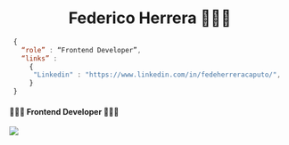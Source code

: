 <div align="center">
<h1>Federico Herrera 👨🏻‍💻
</div>

```js
 {
   “role” : “Frontend Developer”,
   “links” :
     {
      "Linkedin" : "https://www.linkedin.com/in/fedeherreracaputo/",
     }
 }

```

<h4>👨🏻‍💻 Frontend Developer 👨🏻‍💻</h4>
 <p>
  <a href="#">
    <img src="https://skillicons.dev/icons?i=html,css,js,ts,react,next,bootstrap,wordpress,tailwind,astro,git,firebase,vite,nodejs,express,nest,figma" />
  </a>
</p>

